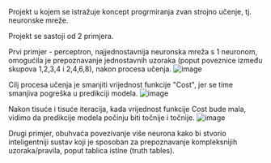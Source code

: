 Projekt u kojem se istražuje koncept progrmiranja zvan strojno učenje, tj. neuronske mreže.

Projekt se sastoji od 2 primjera. 

Prvi primjer - perceptron, najjednostavnija neuronska mreža s 1 neuronom, omogućila je prepoznavanje jednostavnih uzoraka (poput poveznice između skupova 1,2,3,4 i 2,4,6,8), nakon procesa učenja. 
![image](https://github.com/AnteDev00/Machine-Learning/assets/151842550/2dc5fde2-b5d4-4117-895e-998ccb3494a3)

Cilj procesa učenja je smanjiti vrijednost funkcije "Cost", jer se time smanjiva pogreška u predikciji modela.
![image](https://github.com/AnteDev00/Machine-Learning/assets/151842550/80ac2fc7-cb62-482d-81d2-8ca8d37b5008)

Nakon tisuće i tisuće iteracija, kada vrijednost funkcije Cost bude mala, vidimo da predikcije modela počinju biti točnije i točnije.
![image](https://github.com/AnteDev00/Machine-Learning/assets/151842550/5c9d9a2c-f965-44e7-b26d-8786b7aa0a89)



Drugi primjer, obuhvaća povezivanje više neurona kako bi stvorio inteligentniji sustav koji je sposoban za prepoznavanje kompleksnijih uzoraka/pravila, poput tablica istine (truth tables).

